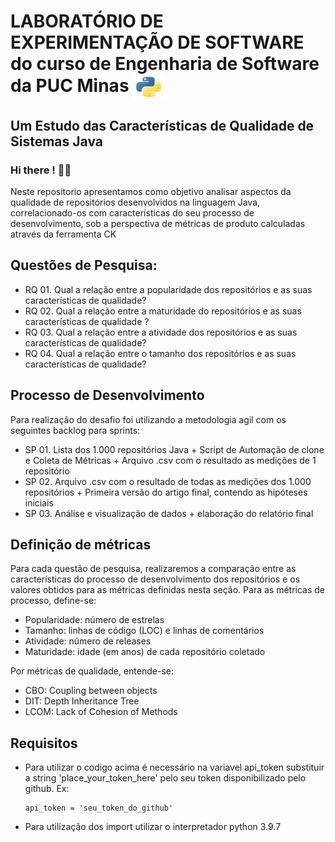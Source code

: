 # LABORATÓRIO DE EXPERIMENTAÇÃO DE SOFTWARE do curso de Engenharia de Software da PUC Minas <img align="center" alt="Victor-Python" height="40" width="50" src="https://raw.githubusercontent.com/devicons/devicon/master/icons/python/python-original.svg">

## Um Estudo das Características de Qualidade de Sistemas Java

### Hi there ! 👋🏽

Neste repositorio apresentamos como objetivo analisar aspectos da qualidade de repositórios desenvolvidos na linguagem Java, correlacionado-os com características do seu processo de desenvolvimento, sob a perspectiva de métricas de produto calculadas através da ferramenta CK

## Questões de Pesquisa: 

* RQ 01. Qual a relação entre a popularidade dos repositórios e as suas características de qualidade?
* RQ 02. Qual a relação entre a maturidade do repositórios e as suas características de qualidade ? 
* RQ 03. Qual a relação entre a atividade dos repositórios e as suas características de qualidade?  
* RQ 04. Qual a relação entre o tamanho dos repositórios e as suas características de qualidade?


## Processo de Desenvolvimento

Para realização do desafio foi utilizando a metodologia agil com os seguintes backlog para sprints:

* SP 01. Lista dos 1.000 repositórios Java + Script de Automação de clone e Coleta de Métricas + Arquivo .csv com o resultado as medições de 1 repositório
* SP 02. Arquivo .csv com o resultado de todas as medições dos 1.000 repositórios + Primeira versão do artigo final, contendo as hipóteses iniciais
* SP 03. Análise e visualização de dados + elaboração do relatório final

## Definição de métricas

Para cada questão de pesquisa, realizaremos a comparação entre as características do processo de desenvolvimento dos repositórios e os valores obtidos para as métricas definidas nesta seção. Para as métricas de processo, define-se:

* Popularidade: número de estrelas
* Tamanho: linhas de código (LOC) e linhas de comentários
* Atividade: número de releases
* Maturidade: idade (em anos) de cada repositório coletado

Por métricas de qualidade, entende-se:

* CBO: Coupling between objects
* DIT: Depth Inheritance Tree
* LCOM: Lack of Cohesion of Methods

## Requisitos

* Para utilizar o codigo acima é necessário na variavel api_token substituir a string 'place_your_token_here' pelo seu token disponibilizado  pelo github. Ex:
 
      api_token = 'seu_token_do_github'

* Para utilização dos import utilizar o interpretador python 3.9.7 
